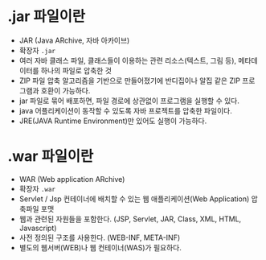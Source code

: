 # .jar 파일이란

* JAR (Java ARchive, 자바 아카이브)
* 확장자 ```.jar```
* 여러 자바 클래스 파일, 클래스들이 이용하는 관련 리소스(텍스트, 그림 등), 메타데이터를 하나의 파일로 압축한 것
* ZIP 파일 압축 알고리즘을 기반으로 만들어졌기에 반디집이나 알집 같은 ZIP 프로그램과 호환이 가능하다.
* jar 파일로 묶어 배포하면, 파일 경로에 상관없이 프로그램을 실행할 수 있다.
* java 어플리케이션이 동작할 수 있도록 자바 프로젝트를 압축한 파일이다.
* JRE(JAVA Runtime Environment)만 있어도 실행이 가능하다.


# .war 파일이란
* WAR (Web application ARchive)
* 확장자 ```.war```
* Servlet / Jsp 컨테이너에 배치할 수 있는 웹 애플리케이션(Web Application) 압축파일 포맷
* 웹과 관련된 자원들을 포함한다. (JSP, Servlet, JAR, Class, XML, HTML, Javascript)
* 사전 정의된 구조를 사용한다. (WEB-INF, META-INF)
* 별도의 웹서버(WEB)나 웹 컨테이너(WAS)가 필요하다.
